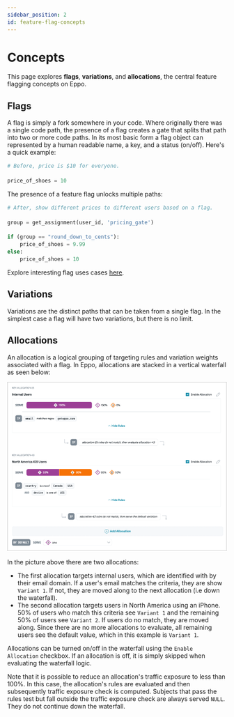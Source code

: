 ```yaml
---
sidebar_position: 2
id: feature-flag-concepts
---
```


# Concepts
This page explores **flags**, **variations**, and **allocations**, the central feature flagging concepts on Eppo.

## Flags
A flag is simply a fork somewhere in your code. Where originally there was a single code path, the presence of a flag creates a gate that splits that path into two or more code paths. In its most basic form a flag object can represented by a human readable name, a key, and a status (on/off). Here's a quick example:

```python
# Before, price is $10 for everyone.

price_of_shoes = 10
```

The presence of a feature flag unlocks multiple paths:

```python
# After, show different prices to different users based on a flag.

group = get_assignment(user_id, 'pricing_gate')

if (group == "round_down_to_cents"):
    price_of_shoes = 9.99
else:
    price_of_shoes = 10
```

Explore interesting flag uses cases [here](./use-cases).


## Variations
Variations are the distinct paths that can be taken from a single flag. In the simplest case a flag will have two variations, but there is no limit.


## Allocations

An allocation is a logical grouping of targeting rules and variation weights associated with a flag. In Eppo, allocations are stacked in a vertical waterfall as seen below:

![Allocation waterfall](../../static/img/feature-flagging/waterfall.png)

In the picture above there are two allocations:

- The first allocation targets internal users, which are identified with by their email domain. If a user's email matches the criteria, they are show `Variant 1`. If not, they are moved along to the next allocation (i.e down the waterfall).
- The second allocation targets users in North America using an iPhone. 50% of users who match this criteria see `Variant 1` and the remaining 50% of users see `Variant 2`. If users do no match, they are moved along. Since there are no more allocations to evaluate, all remaining users see the default value, which in this example is `Variant 1`.

Allocations can be turned on/off in the waterfall using the `Enable Allocation` checkbox. If an allocation is off, it is simply skipped when evaluating the waterfall logic.

Note that it is possible to reduce an allocation's traffic exposure to less than 100%. In this case, the allocation's rules are evaluated and then subsequently traffic exposure check is computed. Subjects that pass the rules test but fall outside the traffic exposure check are always served `NULL`. They do not continue down the waterfall.


